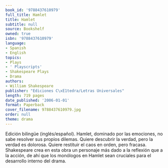 ```yaml
---
book_id: '9788437610979'
full_title: Hamlet
title: Hamlet
subtitle: null
source: Bookshelf
owned: true
isbn: '9788437610979'
language:
- Spanish
- English
topics:
- Plays
- ' Playscripts'
- Shakespeare Plays
- Drama
authors:
- William Shakespeare
publisher: "Ediciones C\xE1tedra/Letras Universales"
length: 719 pages
date_published: '2006-01-01'
format: Paperback
cover_filename: 9788437610979.jpg
order: null
theme: drama
---
```

Edición bilingüe (inglés/español).
Hamlet, dominado por las emociones, no sabe resolver sus propios dilemas. Quiere descubrir la verdad, pero la verdad es dolorosa. Quiere restituir el caos en orden, pero fracasa. Shakespeare crea en esta obra un personaje más dado a la reflexión que a la acción, de ahí que los monólogos en Hamlet sean cruciales para el desarrollo interno del drama.
